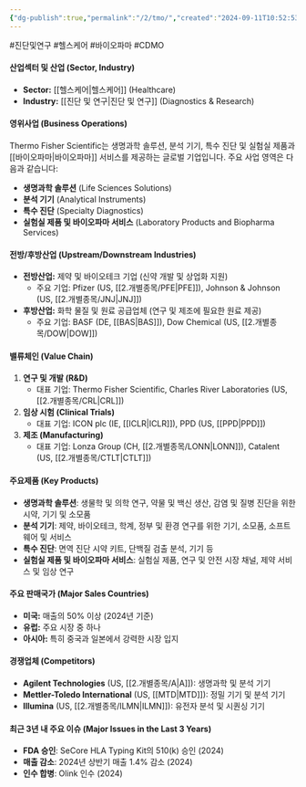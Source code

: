 ```yaml
---
{"dg-publish":true,"permalink":"/2/tmo/","created":"2024-09-11T10:52:53.086+09:00","updated":"2025-07-29T21:37:05.282+09:00"}
---
```


#진단및연구 #헬스케어 #바이오파마 #CDMO


#### 산업섹터 및 산업 (Sector, Industry)

- **Sector:** [[헬스케어\|헬스케어]] (Healthcare)
- **Industry:** [[진단 및 연구\|진단 및 연구]] (Diagnostics & Research)

#### 영위사업 (Business Operations)

Thermo Fisher Scientific는 생명과학 솔루션, 분석 기기, 특수 진단 및 실험실 제품과 [[바이오파마\|바이오파마]] 서비스를 제공하는 글로벌 기업입니다. 주요 사업 영역은 다음과 같습니다:

- **생명과학 솔루션** (Life Sciences Solutions)
- **분석 기기** (Analytical Instruments)
- **특수 진단** (Specialty Diagnostics)
- **실험실 제품 및 바이오파마 서비스** (Laboratory Products and Biopharma Services)

#### 전방/후방산업 (Upstream/Downstream Industries)

- **전방산업:** 제약 및 바이오테크 기업 (신약 개발 및 상업화 지원)
    - 주요 기업: Pfizer (US, [[2.개별종목/PFE\|PFE]]), Johnson & Johnson (US, [[2.개별종목/JNJ\|JNJ]])
- **후방산업:** 화학 물질 및 원료 공급업체 (연구 및 제조에 필요한 원료 제공)
    - 주요 기업: BASF (DE, [[BAS\|BAS]]), Dow Chemical (US, [[2.개별종목/DOW\|DOW]])

#### 밸류체인 (Value Chain)

1. **연구 및 개발 (R&D)**
    - 대표 기업: Thermo Fisher Scientific, Charles River Laboratories (US, [[2.개별종목/CRL\|CRL]])
2. **임상 시험 (Clinical Trials)**
    - 대표 기업: ICON plc (IE, [[ICLR\|ICLR]]), PPD (US, [[PPD\|PPD]])
3. **제조 (Manufacturing)**
    - 대표 기업: Lonza Group (CH, [[2.개별종목/LONN\|LONN]]), Catalent (US, [[2.개별종목/CTLT\|CTLT]])

#### 주요제품 (Key Products)

- **생명과학 솔루션**: 생물학 및 의학 연구, 약물 및 백신 생산, 감염 및 질병 진단을 위한 시약, 기기 및 소모품
- **분석 기기**: 제약, 바이오테크, 학계, 정부 및 환경 연구를 위한 기기, 소모품, 소프트웨어 및 서비스
- **특수 진단**: 면역 진단 시약 키트, 단백질 검출 분석, 기기 등
- **실험실 제품 및 바이오파마 서비스**: 실험실 제품, 연구 및 안전 시장 채널, 제약 서비스 및 임상 연구

#### 주요 판매국가 (Major Sales Countries)

- **미국:** 매출의 50% 이상 (2024년 기준)
- **유럽:** 주요 시장 중 하나
- **아시아:** 특히 중국과 일본에서 강력한 시장 입지

#### 경쟁업체 (Competitors)

- **Agilent Technologies** (US, [[2.개별종목/A\|A]]): 생명과학 및 분석 기기
- **Mettler-Toledo International** (US, [[MTD\|MTD]]): 정밀 기기 및 분석 기기
- **Illumina** (US, [[2.개별종목/ILMN\|ILMN]]): 유전자 분석 및 시퀀싱 기기

#### 최근 3년 내 주요 이슈 (Major Issues in the Last 3 Years)

- **FDA 승인**: SeCore HLA Typing Kit의 510(k) 승인 (2024)
- **매출 감소**: 2024년 상반기 매출 1.4% 감소 (2024)
- **인수 합병**: Olink 인수 (2024)